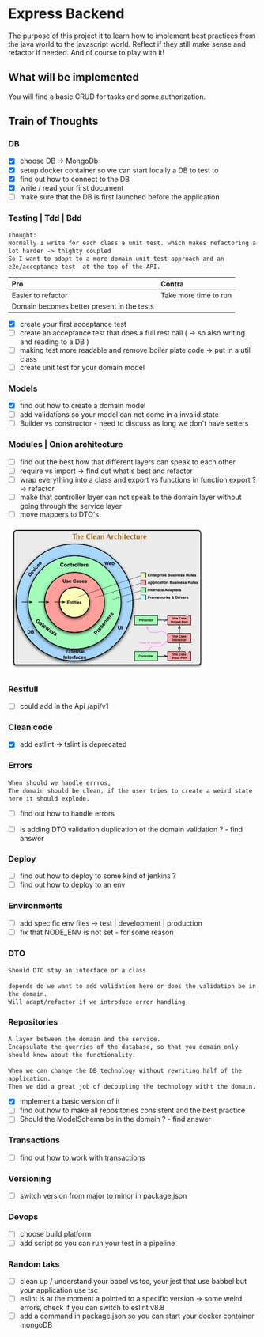 # Express Backend

The purpose of this project it to learn how to implement best practices from the java world to the javascript world.
Reflect if they still make sense and refactor if needed. And of course to play with it!

## What will be implemented

You will find a basic CRUD for tasks and some authorization.

## Train of Thoughts

### DB

- [x] choose DB -> MongoDb
- [x] setup docker container so we can start locally a DB to test to
- [x] find out how to connect to the DB
- [x] write / read your first document
- [ ] make sure that the DB is first launched before the application

### Testing | Tdd | Bdd

```
Thought:
Normally I write for each class a unit test. which makes refactoring a lot harder -> thighty coupled
So I want to adapt to a more domain unit test approach and an e2e/acceptance test  at the top of the API.
```

|Pro | Contra |
| :--- |:------------|
|Easier to refactor  | Take more time to run |
|Domain becomes better present in the tests  |

- [x] create your first acceptance test
- [ ] create an acceptance test that does a full rest call ( -> so also writing and reading to a DB )
- [ ] making test more readable and remove boiler plate code -> put in a util class
- [ ] create unit test for your domain model

### Models

- [x] find out how to create a domain model
- [ ] add validations so your model can not come in a invalid state
- [ ] Builder vs constructor - need to discuss as long we don't have setters

### Modules | Onion architecture

- [ ] find out the best how that different layers can speak to each other
- [ ] require vs import -> find out what's best and refactor
- [ ] wrap everything into a class and export vs functions in function export ? -> refactor
- [ ] make that controller layer can not speak to the domain layer without going through the service layer 
- [ ] move mappers to DTO's 

<img src="img.png" alt="drawing" width="400"/>

### Restfull

- [ ] could add in the Api /api/v1 

### Clean code

- [x] add estlint -> tslint is deprecated 


### Errors
```
When should we handle errros,
The domain should be clean, if the user tries to create a weird state here it should explode.

```

- [ ] find out how to handle errors
- [ ] is adding DTO validation duplication of the domain validation ? - find answer


### Deploy 

- [ ] find out how to deploy to some kind of jenkins ?
- [ ] find out how to deploy to an env

### Environments

- [ ] add specific env files -> test | development | production
- [ ] fix that NODE_ENV is not set - for some reason 

### DTO
```
Should DTO stay an interface or a class

depends do we want to add validation here or does the validation be in the domain.
Will adapt/refactor if we introduce error handling
```

### Repositories
```
A layer between the domain and the service.
Encapsulate the querries of the database, so that you domain only should know about the functionality. 

When we can change the DB technology without rewriting half of the application.
Then we did a great job of decoupling the technology witht the domain.
```
- [x] implement a basic version of it
- [ ] find out how to make all repositories consistent and the best practice
- [ ] Should the ModelSchema be in the domain ? - find answer

### Transactions

- [ ] find out how to work with transactions

### Versioning

- [ ] switch version from major to minor in package.json

### Devops

- [ ] choose build platform
- [ ] add script so you can run your test in a pipeline

### Random taks

- [ ] clean up / understand your babel vs tsc, your jest that use babbel but your application use tsc
- [ ] eslint is at the moment a pointed to a specific version -> some weird errors, check if you can switch to eslint v8.8
- [ ] add a command in package.json so you can start your docker container mongoDB
